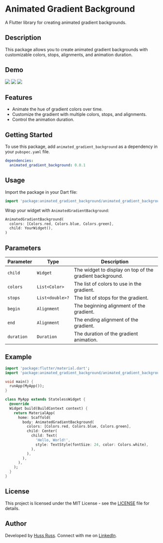 # Animated Gradient Background

A Flutter library for creating animated gradient backgrounds.

## Description

This package allows you to create animated gradient backgrounds with customizable colors, stops, alignments, and animation duration.

## Demo

 ![](https://github.com/hussruss/hussruss_public/blob/main/animated-gradient-bg1.gif)
  ![](https://github.com/hussruss/hussruss_public/blob/main/animated-gradient-bg1.gif)  ![](https://github.com/hussruss/hussruss_public/blob/main/animated-gradient-bg1.gif) 

## Features

- Animate the hue of gradient colors over time.
- Customize the gradient with multiple colors, stops, and alignments.
- Control the animation duration.

## Getting Started

To use this package, add `animated_gradient_background` as a dependency in your `pubspec.yaml` file.

```yaml
dependencies:
  animated_gradient_background: 0.0.1
```

## Usage

Import the package in your Dart file:

```dart
import 'package:animated_gradient_background/animated_gradient_background.dart';
```

Wrap your widget with `AnimatedGradientBackground`:

```dart
AnimatedGradientBackground(
  colors: [Colors.red, Colors.blue, Colors.green],
  child: YourWidget(),
)
```

## Parameters

| Parameter | Type                | Description                                      |
|-----------|---------------------|--------------------------------------------------|
| `child`   | `Widget`            | The widget to display on top of the gradient background. |
| `colors`  | `List<Color>`       | The list of colors to use in the gradient.       |
| `stops`   | `List<double>?`     | The list of stops for the gradient.              |
| `begin`   | `Alignment`         | The beginning alignment of the gradient.         |
| `end`     | `Alignment`         | The ending alignment of the gradient.            |
| `duration`| `Duration`          | The duration of the gradient animation.          |

## Example

```dart
import 'package:flutter/material.dart';
import 'package:animated_gradient_background/animated_gradient_background.dart';

void main() {
  runApp(MyApp());
}

class MyApp extends StatelessWidget {
  @override
  Widget build(BuildContext context) {
    return MaterialApp(
      home: Scaffold(
        body: AnimatedGradientBackground(
          colors: [Colors.red, Colors.blue, Colors.green],
          child: Center(
            child: Text(
              'Hello, World!',
              style: TextStyle(fontSize: 24, color: Colors.white),
            ),
          ),
        ),
      ),
    );
  }
}
```

## License

This project is licensed under the MIT License - see the [LICENSE](LICENSE) file for details.

## Author

Developed by [Huss Russ](https://github.com/hussruss). Connect with me on [LinkedIn](https://www.linkedin.com/in/hussrusse/).